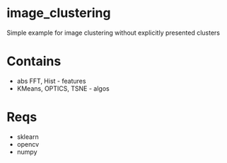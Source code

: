# image_clustering
Simple example for image clustering without explicitly presented clusters

# Contains
- abs FFT, Hist - features
- KMeans, OPTICS, TSNE - algos

# Reqs
- sklearn
- opencv
- numpy

